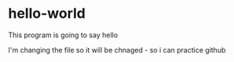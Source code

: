 # hello-world
This program is going to say hello

I'm changing the file so it will be chnaged - so i can practice github
